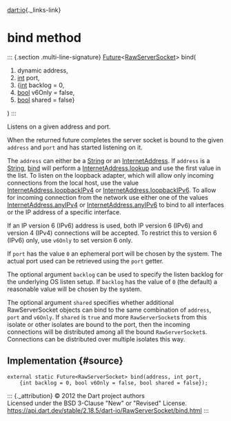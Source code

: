 [dart:io](../../dart-io/dart-io-library){._links-link}

bind method
===========

::: {.section .multi-line-signature}
[Future](../../dart-async/future-class)\<[RawServerSocket](../rawserversocket-class)\>
bind(

1.  dynamic address,
2.  [int](../../dart-core/int-class) port,
3.  {[int](../../dart-core/int-class) backlog = 0,
4.  [bool](../../dart-core/bool-class) v6Only = false,
5.  [bool](../../dart-core/bool-class) shared = false}

)
:::

Listens on a given address and port.

When the returned future completes the server socket is bound to the
given `address` and `port` and has started listening on it.

The `address` can either be a [String](../../dart-core/string-class) or
an [InternetAddress](../internetaddress-class). If `address` is a
[String](../../dart-core/string-class), [bind](bind) will perform a
[InternetAddress.lookup](../internetaddress/lookup) and use the first
value in the list. To listen on the loopback adapter, which will allow
only incoming connections from the local host, use the value
[InternetAddress.loopbackIPv4](../internetaddress/loopbackipv4) or
[InternetAddress.loopbackIPv6](../internetaddress/loopbackipv6). To
allow for incoming connection from the network use either one of the
values [InternetAddress.anyIPv4](../internetaddress/anyipv4) or
[InternetAddress.anyIPv6](../internetaddress/anyipv6) to bind to all
interfaces or the IP address of a specific interface.

If an IP version 6 (IPv6) address is used, both IP version 6 (IPv6) and
version 4 (IPv4) connections will be accepted. To restrict this to
version 6 (IPv6) only, use `v6Only` to set version 6 only.

If `port` has the value `0` an ephemeral port will be chosen by the
system. The actual port used can be retrieved using the `port` getter.

The optional argument `backlog` can be used to specify the listen
backlog for the underlying OS listen setup. If `backlog` has the value
of `0` (the default) a reasonable value will be chosen by the system.

The optional argument `shared` specifies whether additional
RawServerSocket objects can bind to the same combination of `address`,
`port` and `v6Only`. If `shared` is `true` and more `RawServerSocket`s
from this isolate or other isolates are bound to the port, then the
incoming connections will be distributed among all the bound
`RawServerSocket`s. Connections can be distributed over multiple
isolates this way.

Implementation {#source}
--------------

``` {.language-dart data-language="dart"}
external static Future<RawServerSocket> bind(address, int port,
    {int backlog = 0, bool v6Only = false, bool shared = false});
```

::: {._attribution}
© 2012 the Dart project authors\
Licensed under the BSD 3-Clause \"New\" or \"Revised\" License.\
<https://api.dart.dev/stable/2.18.5/dart-io/RawServerSocket/bind.html>
:::

